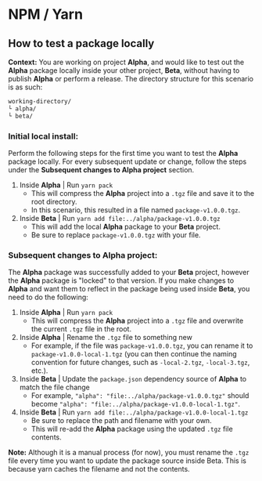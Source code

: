 # NPM / Yarn

## How to test a package locally

**Context:** You are working on project **Alpha**, and would like to test out the **Alpha** package locally inside your other project, **Beta**, without having to publish **Alpha** or perform a release. The directory structure for this scenario is as such:

```markdown
working-directory/
└ alpha/
└ beta/
```

### Initial local install:

Perform the following steps for the first time you want to test the **Alpha** package locally. For every subsequent update or change, follow the steps under the **Subsequent changes to **Alpha** project** section.

1. Inside **Alpha** | Run `yarn pack`
   - This will compress the **Alpha** project into a `.tgz` file and save it to the root directory.
   - In this scenario, this resulted in a file named `package-v1.0.0.tgz`.
2. Inside **Beta** | Run `yarn add file:../alpha/package-v1.0.0.tgz`
   - This will add the local **Alpha** package to your **Beta** project.
   - Be sure to replace `package-v1.0.0.tgz` with your file.

### Subsequent changes to **Alpha** project:

The **Alpha** package was successfully added to your **Beta** project, however the **Alpha** package is "locked" to that version. If you make changes to **Alpha** and want them to reflect in the package being used inside **Beta**, you need to do the following:

1. Inside **Alpha** | Run `yarn pack`
   - This will compress the **Alpha** project into a `.tgz` file and overwrite the current `.tgz` file in the root.
2. Inside **Alpha** | Rename the `.tgz` file to something new
   - For example, if the file was `package-v1.0.0.tgz`, you can rename it to `package-v1.0.0-local-1.tgz` (you can then continue the naming convention for future changes, such as `-local-2.tgz`, `-local-3.tgz`, etc.).
3. Inside **Beta** | Update the `package.json` dependency source of **Alpha** to match the file change
   - For example, `"alpha": "file:../alpha/package-v1.0.0.tgz"` should become `"alpha": "file:../alpha/package-v1.0.0-local-1.tgz"`.
4. Inside **Beta** | Run `yarn add file:../alpha/package-v1.0.0-local-1.tgz`
   - Be sure to replace the path and filename with your own.
   - This will re-add the **Alpha** package using the updated `.tgz` file contents.

**Note:** Although it is a manual process (for now), you must rename the `.tgz` file every time you want to update the package source inside Beta. This is because yarn caches the filename and not the contents.
